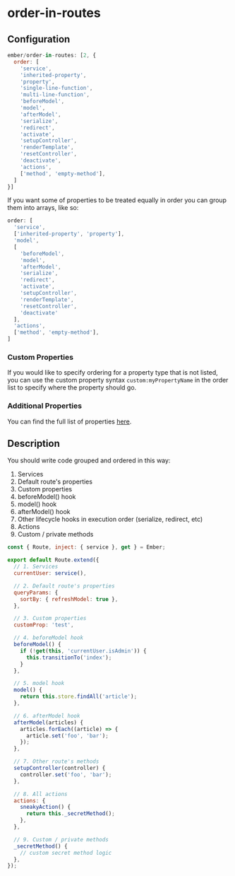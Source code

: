 # order-in-routes

## Configuration

```js
ember/order-in-routes: [2, {
  order: [
    'service',
    'inherited-property',
    'property',
    'single-line-function',
    'multi-line-function',
    'beforeModel',
    'model',
    'afterModel',
    'serialize',
    'redirect',
    'activate',
    'setupController',
    'renderTemplate',
    'resetController',
    'deactivate',
    'actions',
    ['method', 'empty-method'],
  ]
}]
```

If you want some of properties to be treated equally in order you can group them into arrays, like so:

```js
order: [
  'service',
  ['inherited-property', 'property'],
  'model',
  [
    'beforeModel',
    'model',
    'afterModel',
    'serialize',
    'redirect',
    'activate',
    'setupController',
    'renderTemplate',
    'resetController',
    'deactivate'
  ],
  'actions',
  ['method', 'empty-method'],
]
```

### Custom Properties

If you would like to specify ordering for a property type that is not listed, you can use the custom property syntax `custom:myPropertyName` in the order list to specify where the property should go.

### Additional Properties

You can find the full list of properties [here](/lib/utils/property-order.js#L10).

## Description

You should write code grouped and ordered in this way:

1. Services
2. Default route's properties
3. Custom properties
4. beforeModel() hook
5. model() hook
6. afterModel() hook
7. Other lifecycle hooks in execution order (serialize, redirect, etc)
8. Actions
9. Custom / private methods

```javascript
const { Route, inject: { service }, get } = Ember;

export default Route.extend({
  // 1. Services
  currentUser: service(),

  // 2. Default route's properties
  queryParams: {
    sortBy: { refreshModel: true },
  },

  // 3. Custom properties
  customProp: 'test',

  // 4. beforeModel hook
  beforeModel() {
    if (!get(this, 'currentUser.isAdmin')) {
      this.transitionTo('index');
    }
  },

  // 5. model hook
  model() {
    return this.store.findAll('article');
  },

  // 6. afterModel hook
  afterModel(articles) {
    articles.forEach((article) => {
      article.set('foo', 'bar');
    });
  },

  // 7. Other route's methods
  setupController(controller) {
    controller.set('foo', 'bar');
  },

  // 8. All actions
  actions: {
    sneakyAction() {
      return this._secretMethod();
    },
  },

  // 9. Custom / private methods
  _secretMethod() {
    // custom secret method logic
  },
});
```
